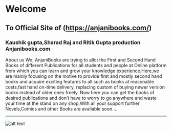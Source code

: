 # Welcome 
## To Official Site of (https://anjanibooks.com/)
### Kaushik gupta,Sharad Raj and Ritik Gupta production Anjanibooks.com
About us
We, AnjaniBooks are trying to allot the First and Second Hand Books of different Publications for all students and people at Online platform from which you can learn and grow your knowledge experience.Here,we are mainly focusing on the motive to provide first and mostly second hand books and acquire exciting features to all such as books at reasonable costs,fast hand on-time delivery, replacing custom of buying newer version books instead of older ones freely. Now here you can get the books of desired publications and don’t have to worry to go anywhere and waste your time at the stand on any shop.With all your support further Novels,Comics and other Books are available soon….

---

 ![alt text](https://raw.githubusercontent.com/kownblog/abooks/master/books/a.png)
